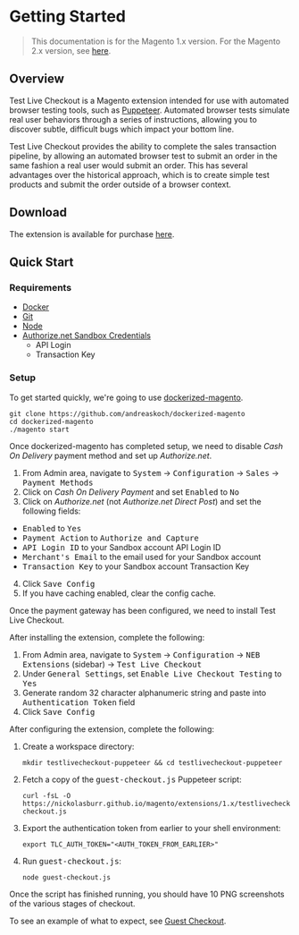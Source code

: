 # Getting Started

> This documentation is for the Magento 1.x version. For the Magento 2.x version, see [here](https://nickolasburr.github.io/magento/extensions/2.x/testlivecheckout/latest).

## Overview

Test Live Checkout is a Magento extension intended for use with automated browser testing tools, such as [Puppeteer](https://github.com/GoogleChrome/puppeteer).
Automated browser tests simulate real user behaviors through a series of instructions, allowing you to discover subtle, difficult bugs which impact your bottom line.

Test Live Checkout provides the ability to complete the sales transaction pipeline, by allowing an automated browser test to submit an order in the same fashion a real user
would submit an order. This has several advantages over the historical approach, which is to create simple test products and submit the order outside of a browser context.

## Download

The extension is available for purchase [here](https://marketplace.magento.com/nickolasburr-test-live-checkout.html).

## Quick Start

### Requirements

+ [Docker](https://www.docker.com)
+ [Git](https://git-scm.com)
+ [Node](https://nodejs.org)
+ [Authorize.net Sandbox Credentials](https://sandbox.authorize.net)
  - API Login
  - Transaction Key

### Setup

To get started quickly, we're going to use [dockerized-magento](https://github.com/andreaskoch/dockerized-magento).

```
git clone https://github.com/andreaskoch/dockerized-magento
cd dockerized-magento
./magento start
```

Once dockerized-magento has completed setup, we need to disable *Cash On Delivery* payment method and set up *Authorize.net*.

1. From Admin area, navigate to <tt>System</tt> -> <tt>Configuration</tt> -> <tt>Sales</tt> -> <tt>Payment Methods</tt>
2. Click on *Cash On Delivery Payment* and set <tt>Enabled</tt> to <tt>No</tt>
3. Click on *Authorize.net* (not *Authorize.net Direct Post*) and set the following fields:
  - <tt>Enabled</tt> to <tt>Yes</tt>
  - <tt>Payment Action</tt> to <tt>Authorize and Capture</tt>
  - <tt>API Login ID</tt> to your Sandbox account API Login ID
  - <tt>Merchant's Email</tt> to the email used for your Sandbox account
  - <tt>Transaction Key</tt> to your Sandbox account Transaction Key
4. Click <tt>Save Config</tt>
5. If you have caching enabled, clear the config cache.

Once the payment gateway has been configured, we need to install Test Live Checkout.

After installing the extension, complete the following:

1. From Admin area, navigate to <tt>System</tt> -> <tt>Configuration</tt> -> <tt>NEB Extensions</tt> (sidebar) -> <tt>Test Live Checkout</tt>
2. Under <tt>General Settings</tt>, set <tt>Enable Live Checkout Testing</tt> to <tt>Yes</tt>
3. Generate random 32 character alphanumeric string and paste into <tt>Authentication Token</tt> field
4. Click <tt>Save Config</tt>

After configuring the extension, complete the following:

1. Create a workspace directory:

    ```
    mkdir testlivecheckout-puppeteer && cd testlivecheckout-puppeteer
    ```

2. Fetch a copy of the <tt>guest-checkout.js</tt> Puppeteer script:

    ```
    curl -fsL -O https://nickolasburr.github.io/magento/extensions/1.x/testlivecheckout/puppeteer/scripts/guest-checkout.js
    ```

3. Export the authentication token from earlier to your shell environment:

    ```
    export TLC_AUTH_TOKEN="<AUTH_TOKEN_FROM_EARLIER>"
    ```

4. Run <tt>guest-checkout.js</tt>:

    ```
    node guest-checkout.js
    ```

Once the script has finished running, you should have 10 PNG screenshots of the various stages of checkout.

To see an example of what to expect, see [Guest Checkout](https://nickolasburr.github.io/magento/extensions/1.x/testlivecheckout/latest/examples/guest-checkout/).
